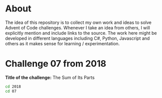# About 

The idea of this repository is to collect my own work and ideas to solve Advent of Code challenges. Whenever I take an idea from others, I will explicitly mention and include links to the source. The work here might be developed in different languages including C#, Python, Javascript and others as it makes sense for learning / experimentation.

# Challenge 07 from 2018

**Title of the challenge:** The Sum of Its Parts

```bash
cd 2018
cd 07
```